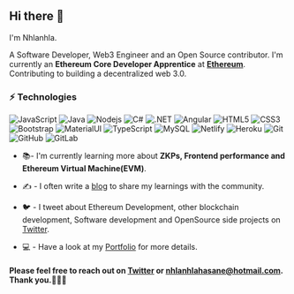 ## Hi there 👋

 I'm Nhlanhla. 

A Software Developer, Web3 Engineer and an Open Source contributor. I'm currently an **Ethereum Core Developer Apprentice** at **[Ethereum](http://www.ethereum.org/)**.
Contributing to building a decentralized web 3.0.

### ⚡ Technologies

![JavaScript](https://img.shields.io/badge/JavaScript-F7DF1E?style=for-the-badge&logo=javascript&logoColor=black)
![Java](https://img.shields.io/badge/Java-ED8B00?style=for-the-badge&logo=java&logoColor=white)
![Nodejs](https://img.shields.io/badge/Node.js-43853D?style=for-the-badge&logo=node.js&logoColor=black)
![C#](https://img.shields.io/badge/C%23-239120?style=for-the-badge&logo=c-sharp&logoColor=white)
![.NET](https://img.shields.io/badge/.NET-5C2D91?style=for-the-badge&logo=.net&logoColor=white)
![Angular](https://img.shields.io/badge/Angular-DD0031?style=for-the-badge&logo=angular&logoColor=white)
![HTML5](https://img.shields.io/badge/HTML5-E34F26?style=for-the-badge&logo=html5&logoColor=white)
![CSS3](https://img.shields.io/badge/CSS3-1572B6?style=for-the-badge&logo=css3&logoColor=white)
![Bootstrap](https://img.shields.io/badge/Bootstrap-563D7C?style=for-the-badge&logo=bootstrap&logoColor=white)
![MaterialUI](https://img.shields.io/badge/Material--UI-0081CB?style=for-the-badge&logo=material-ui&logoColor=white)
![TypeScript](https://img.shields.io/badge/TypeScript-007ACC?style=for-the-badge&logo=typescript&logoColor=white)
![MySQL](https://img.shields.io/badge/MySQL-00000F?style=for-the-badge&logo=mysql&logoColor=white)
![Netlify](https://img.shields.io/badge/Netlify-00C7B7?style=for-the-badge&logo=netlify&logoColor=white)
![Heroku](https://img.shields.io/badge/Heroku-430098?style=for-the-badge&logo=heroku&logoColor=white)
![Git](https://img.shields.io/badge/-Git-black?style=flat-square&logo=git)
![GitHub](https://img.shields.io/badge/GitHub-100000?style=for-the-badge&logo=github&logoColor=white)
![GitLab](https://img.shields.io/badge/GitLab-330F63?style=for-the-badge&logo=gitlab&logoColor=white)

- 📚- I'm currently learning more about **ZKPs, Frontend performance and Ethereum Virtual Machine(EVM)**.

- :writing_hand: - I often write a [blog](https://hackmd.io/@Nhlanhla) to share my learnings with the community.

- :bird: - I tweet about Ethereum Development, other blockchain development, Software development and OpenSource side projects on [Twitter](https://twitter.com/Nhlanhla_ILLOT).

- :computer: - Have a look at my [Portfolio](https://nhlanhlahasane.netlify.app) for more details.


 #### Please feel free to reach out on **[Twitter](https://twitter.com/Nhlanhla_ILLOT)** or **nhlanhlahasane@hotmail.com**. <br />Thank you.🤎🤍🖤
